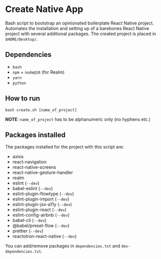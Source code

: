 # Create Native App
Bash script to bootstrap an opinionated boilerplate React Native project. Automates the installation and setting up of a barebones React Native project with several additional packages. The created project is placed in `$HOME/Desktop/`.

## Dependencies
- `bash`
- `npm` + `node@10` (for Realm)
- `yarn`
- `python`

## How to run
```
bash create.sh [name_of_project]
```

__NOTE__: `name_of_project` has to be alphanumeric only (no hyphens etc.)

## Packages installed
The packages installed for the project with this script are:
- axios
- react-navigation
- react-native-screens
- react-native-gesture-handler
- realm
- eslint (`--dev`)
- babel-eslint (`--dev`)
- eslint-plugin-flowtype (`--dev`)
- eslint-plugin-import (`--dev`)
- eslint-plugin-jsx-a11y (`--dev`)
- eslint-plugin-react (`--dev`)
- eslint-config-airbnb (`--dev`)
- babel-cli (`--dev`)
- @babel/preset-flow (`--dev`)
- prettier (`--dev`)
- reactotron-react-native (`--dev`)

You can add/remove packages in `dependencies.txt` and `dev-dependencies.txt`.
